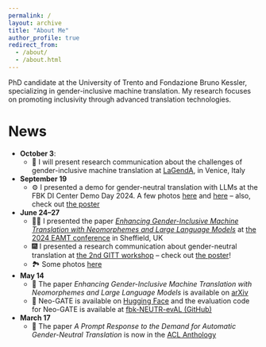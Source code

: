 ```yaml
---
permalink: /
layout: archive
title: "About Me"
author_profile: true
redirect_from: 
  - /about/
  - /about.html
---
```

PhD candidate at the University of Trento and Fondazione Bruno Kessler, specializing in 
gender-inclusive machine translation. 
My research focuses on promoting inclusivity through advanced translation technologies.

# News

* **October 3**: 
  * 👀 I will present research communication about the challenges of gender-inclusive machine translation at [LaGendA](https://www.unive.it/web/en/6465/home), in Venice, Italy
* **September 19**
  * ⚙️ I presented a demo for gender-neutral translation with LLMs at the FBK DI Center Demo Day 2024. A few photos [here](https://x.com/fbk_mt/status/1836677227464851674) and [here](https://x.com/fbk_mt/status/1837074648334270832) – also, check out [the poster](https://drive.google.com/file/d/1OJD1nLL0XfE8qwlsOu9HWJNE4ZXZH4V1/view?usp=sharing)
* **June 24–27** 
  * 🕺🏻 I presented the paper *[Enhancing Gender-Inclusive Machine Translation with Neomorphemes and Large Language Models](https://aclanthology.org/2024.eamt-1.25/)* at [the 2024 EAMT conference](https://eamt2024.sheffield.ac.uk/) in Sheffield, UK
  * 🎆 I presented a research communication about gender-neutral translation at [the 2nd GITT workshop](https://sites.google.com/tilburguniversity.edu/gitt2024) – check out [the poster](https://drive.google.com/file/d/1FWAXKy7jX7vUiZ0Ve-3MBvP2M-XFTyBN/view?usp=sharing)!
  * 🏞️ Some photos [here](https://www.linkedin.com/feed/update/urn:li:activity:7213302941154217984/)
* **May 14** 
  * 📄 The paper _Enhancing Gender-Inclusive Machine Translation with Neomorphemes and Large Language Models_ is available on [arXiv](https://arxiv.org/abs/2405.08477)
  * 🤗 Neo-GATE is available on [Hugging Face](https://huggingface.co/datasets/FBK-MT/Neo-GATE) and the evaluation code for Neo-GATE is available at [fbk-NEUTR-evAL (GitHub)](https://github.com/hlt-mt/fbk-NEUTR-evAL/blob/main/solutions/Neo-GATE.md)
* **March 17**
  * 🌟 The paper *A Prompt Response to the Demand for Automatic Gender-Neutral Translation* is now in the [ACL Anthology](https://aclanthology.org/2024.eacl-short.23/)